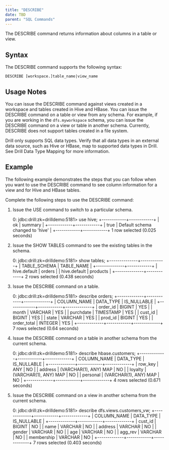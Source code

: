 ```yaml
---
title: "DESCRIBE"
date: TBD 
parent: "SQL Commands"
---
```

The DESCRIBE command returns information about columns in a table or view.

## Syntax

The DESCRIBE command supports the following syntax:

    DESCRIBE [workspace.]table_name|view_name

## Usage Notes

You can issue the DESCRIBE command against views created in a workspace and
tables created in Hive and HBase. You can issue the DESCRIBE command
on a table or view from any schema. For example, if you are working in the
`dfs.myworkspace` schema, you can issue the DESCRIBE command on a view or
table in another schema. Currently, DESCRIBE does not support tables created
in a file system.

Drill only supports SQL data types. Verify that all data types in an external
data source, such as Hive or HBase, map to supported data types in Drill. See
Drill Data Type Mapping for more information.

## Example

The following example demonstrates the steps that you can follow when you want
to use the DESCRIBE command to see column information for a view and for Hive
and HBase tables.

Complete the following steps to use the DESCRIBE command:

  1. Issue the USE command to switch to a particular schema.

        0: jdbc:drill:zk=drilldemo:5181> use hive;
        +------------+------------+
        |   ok  |  summary   |
        +------------+------------+
        | true      | Default schema changed to 'hive' |
        +------------+------------+
        1 row selected (0.025 seconds)

  2. Issue the SHOW TABLES command to see the existing tables in the schema.

        0: jdbc:drill:zk=drilldemo:5181> show tables;
        +--------------+------------+
        | TABLE_SCHEMA | TABLE_NAME |
        +--------------+------------+
        | hive.default | orders     |
        | hive.default | products   |
        +--------------+------------+
        2 rows selected (0.438 seconds)

  3. Issue the DESCRIBE command on a table.

        0: jdbc:drill:zk=drilldemo:5181> describe orders;
        +-------------+------------+-------------+
        | COLUMN_NAME | DATA_TYPE  | IS_NULLABLE |
        +-------------+------------+-------------+
        | order_id  | BIGINT    | YES       |
        | month     | VARCHAR   | YES       |
        | purchdate   | TIMESTAMP  | YES        |
        | cust_id   | BIGINT    | YES       |
        | state     | VARCHAR   | YES       |
        | prod_id   | BIGINT    | YES       |
        | order_total | INTEGER | YES       |
        +-------------+------------+-------------+
        7 rows selected (0.64 seconds)

  4. Issue the DESCRIBE command on a table in another schema from the current schema.

        0: jdbc:drill:zk=drilldemo:5181> describe hbase.customers;
        +-------------+------------+-------------+
        | COLUMN_NAME | DATA_TYPE  | IS_NULLABLE |
        +-------------+------------+-------------+
        | row_key   | ANY       | NO        |
        | address   | (VARCHAR(1), ANY) MAP | NO        |
        | loyalty   | (VARCHAR(1), ANY) MAP | NO        |
        | personal  | (VARCHAR(1), ANY) MAP | NO        |
        +-------------+------------+-------------+
        4 rows selected (0.671 seconds)

  5. Issue the DESCRIBE command on a view in another schema from the current schema.

        0: jdbc:drill:zk=drilldemo:5181> describe dfs.views.customers_vw;
        +-------------+------------+-------------+
        | COLUMN_NAME | DATA_TYPE  | IS_NULLABLE |
        +-------------+------------+-------------+
        | cust_id   | BIGINT    | NO        |
        | name      | VARCHAR   | NO        |
        | address   | VARCHAR   | NO        |
        | gender    | VARCHAR   | NO        |
        | age       | VARCHAR   | NO        |
        | agg_rev   | VARCHAR   | NO        |
        | membership  | VARCHAR | NO        |
        +-------------+------------+-------------+
        7 rows selected (0.403 seconds)

